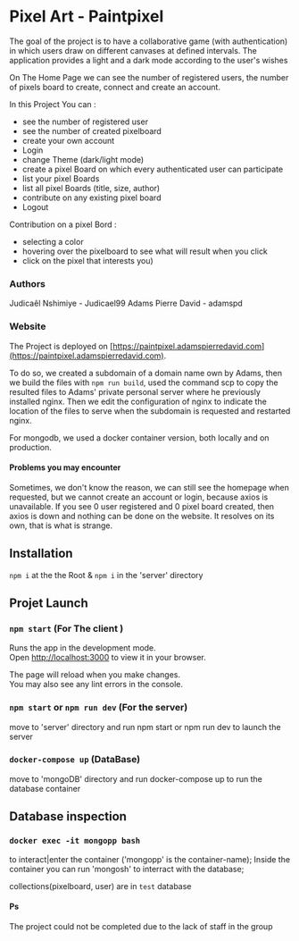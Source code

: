 # Pixel Art - Paintpixel

The goal of the project is to have a collaborative game (with authentication) in which users draw on different canvases at defined intervals.
The application provides a light and a dark mode according to the user's wishes

On The Home Page we can see the number of registered users, the number of pixels board to create, connect and create an account.

In this Project You can :
- see the number of registered user
- see the number of created pixelboard
- create your own account
- Login
- change Theme (dark/light mode)
- create a pixel Board on which every authenticated user can participate
- list your pixel Boards
- list all pixel Boards (title, size, author)
- contribute on any existing pixel board
- Logout

Contribution on a pixel Bord : 
* selecting a color
* hovering over the pixelboard to see what will result when you click
* click on the pixel that interests you)


### Authors
Judicaêl Nshimiye - Judicael99
Adams Pierre David - adamspd

### Website
The Project is deployed on [https://paintpixel.adamspierredavid.com](https://paintpixel.adamspierredavid.com).

To do so, we created a subdomain of a domain name own by Adams, then we build the files with `npm run build`, used the command scp to copy the resulted files to Adams' private personal server where he previously installed nginx. Then we edit the configuration of nginx to indicate the location of the files to serve when the subdomain is requested and restarted nginx.

For mongodb, we used a docker container version, both locally and on production.

#### Problems you may encounter
Sometimes, we don't know the reason, we can still see the homepage when requested, but we cannot create an account or login, because axios is unavailable. If you see 0 user registered and 0 pixel board created, then axios is down and nothing can be done on the website. It resolves on its own, that is what is strange.

##  Installation

`npm i` at the the Root & `npm i` in the 'server' directory

## Projet Launch

### `npm start` (For The client )

Runs the app in the development mode.\
Open [http://localhost:3000](http://localhost:3000) to view it in your browser.

The page will reload when you make changes.\
You may also see any lint errors in the console.

### `npm start` or `npm run dev` (For the server)

move to 'server' directory and run npm start or npm run dev to launch the server

###  `docker-compose up` (DataBase)
move to 'mongoDB' directory and run docker-compose up to run the database container

## Database inspection 

### `docker exec -it mongopp bash`

to interact|enter the container ('mongopp' is the container-name); 
Inside the container you can run 'mongosh' to interract with the database;

collections(pixelboard, user) are in `test` database

#### Ps
The project could not be completed due to the lack of staff in the group


